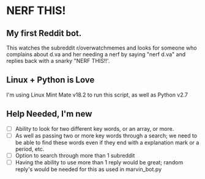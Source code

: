 # NERF THIS!
## My first Reddit bot.

This watches the subreddit r/overwatchmemes and looks for someone who complains about d.va and her needing a nerf by saying "nerf d.va" and replies back with a snarky "NERF THIS!!'.

## Linux + Python is Love

I'm using Linux Mint Mate v18.2 to run this script, as well as Python v2.7

## Help Needed, I'm new

- [ ] Ability to look for two different key words, or an array, or more.
- [ ] As well as passing two or more key words through a search; we need to be able to find these words even if they end with a explanation mark or a period, etc.
- [ ] Option to search through more than 1 subreddit
- [ ] Having the ability to use more than 1 reply would be great; random reply's would be needed for this as used in marvin_bot.py
